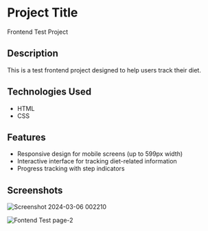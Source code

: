 # Project Title

Frontend Test Project

## Description

This is a test frontend project designed to help users track their diet. 

## Technologies Used

- HTML
- CSS

## Features

- Responsive design for mobile screens (up to 599px width)
- Interactive interface for tracking diet-related information
- Progress tracking with step indicators

## Screenshots

![Screenshot 2024-03-06 002210](https://github.com/Shakil171208/Fontend-Test-SoftLab-IT/assets/86729663/24a668d8-2327-49e3-928e-bd88bf7a7d9d)

![Fontend Test page-2](https://github.com/Shakil171208/Frontend-Test-SoftLab-IT/assets/86729663/54691bc4-fc37-417b-a74e-424827defb03)
